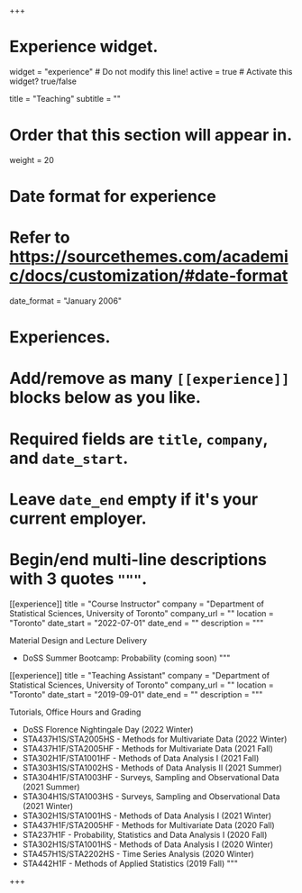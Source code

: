 +++
# Experience widget.
widget = "experience"  # Do not modify this line!
active = true  # Activate this widget? true/false

title = "Teaching"
subtitle = ""

# Order that this section will appear in.
weight = 20

# Date format for experience
#   Refer to https://sourcethemes.com/academic/docs/customization/#date-format
date_format = "January 2006"

# Experiences.
#   Add/remove as many `[[experience]]` blocks below as you like.
#   Required fields are `title`, `company`, and `date_start`.
#   Leave `date_end` empty if it's your current employer.
#   Begin/end multi-line descriptions with 3 quotes `"""`.
[[experience]]
  title = "Course Instructor"
  company = "Department of Statistical Sciences, University of Toronto"
  company_url = ""
  location = "Toronto"
  date_start = "2022-07-01"
  date_end = ""
  description = """
  
  Material Design and Lecture Delivery
  * DoSS Summer Bootcamp: Probability (coming soon)
"""

[[experience]]
  title = "Teaching Assistant"
  company = "Department of Statistical Sciences, University of Toronto"
  company_url = ""
  location = "Toronto"
  date_start = "2019-09-01"
  date_end = ""
  description = """
  
  Tutorials, Office Hours and Grading
  * DoSS Florence Nightingale Day (2022 Winter)
  * STA437H1S/STA2005HS - Methods for Multivariate Data (2022 Winter)
  * STA437H1F/STA2005HF - Methods for Multivariate Data (2021 Fall)
  * STA302H1F/STA1001HF - Methods of Data Analysis I (2021 Fall)
  * STA303H1S/STA1002HS - Methods of Data Analysis II (2021 Summer)
  * STA304H1F/STA1003HF - Surveys, Sampling and Observational Data (2021 Summer)
  * STA304H1S/STA1003HS - Surveys, Sampling and Observational Data (2021 Winter)
  * STA302H1S/STA1001HS - Methods of Data Analysis I (2021 Winter)
  * STA437H1F/STA2005HF - Methods for Multivariate Data (2020 Fall)
  * STA237H1F - Probability, Statistics and Data Analysis I (2020 Fall)
  * STA302H1S/STA1001HS - Methods of Data Analysis I (2020 Winter)
  * STA457H1S/STA2202HS - Time Series Analysis (2020 Winter)
  * STA442H1F - Methods of Applied Statistics (2019 Fall)
"""



+++
